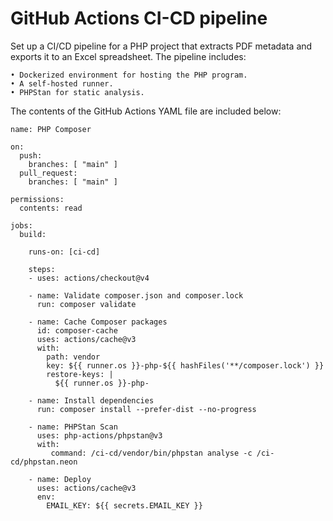 # GitHub Actions CI-CD pipeline 

Set up a CI/CD pipeline for a PHP project that extracts PDF metadata and exports it to an Excel spreadsheet. The pipeline includes:

	• Dockerized environment for hosting the PHP program.
	• A self-hosted runner.
	• PHPStan for static analysis.

The contents of the GitHub Actions YAML file are included below:

```
name: PHP Composer

on:
  push:
    branches: [ "main" ]
  pull_request:
    branches: [ "main" ]

permissions:
  contents: read

jobs:
  build:

    runs-on: [ci-cd]

    steps:
    - uses: actions/checkout@v4

    - name: Validate composer.json and composer.lock
      run: composer validate 

    - name: Cache Composer packages
      id: composer-cache
      uses: actions/cache@v3
      with:
        path: vendor
        key: ${{ runner.os }}-php-${{ hashFiles('**/composer.lock') }}
        restore-keys: |
          ${{ runner.os }}-php-

    - name: Install dependencies
      run: composer install --prefer-dist --no-progress

    - name: PHPStan Scan
      uses: php-actions/phpstan@v3
      with:
         command: /ci-cd/vendor/bin/phpstan analyse -c /ci-cd/phpstan.neon

    - name: Deploy
      uses: actions/cache@v3
      env:
        EMAIL_KEY: ${{ secrets.EMAIL_KEY }}
```
